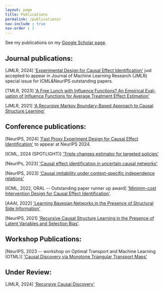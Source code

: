 ```yaml
---
layout: page
title: Publications
permalink: /publications/
nav-include : true
nav-order : 1
---
```


See my publications on my [Google Scholar page](https://scholar.google.com/citations?user=-kNnS1AAAAAJ&hl=en).

## Journal publications:
[JMLR, 2024] ['Experimental Design for Causal Effect Identification'](https://arxiv.org/pdf/2205.02232) just accepted to appear in Journal of Machine Learning Research (JMLR) special issue for ICML&NeurIPS outstanding papers.

[TMLR, 2023] ['A Free Lunch with Influence Functions? An Empirical Eval- uation of Influence Functions for Average Treatment Effect Estimation'](https://openreview.net/pdf?id=dQxBRqCjLr)

[JMLR, 2021] ['A Recursive Markov Boundary-Based Approach to Causal Structure Learning'](http://proceedings.mlr.press/v150/mokhtarian21a/mokhtarian21a.pdf)


## Conference publications:
[NeurIPS, 2024] ['Fast Proxy Experiment Design for Causal Effect Identification'](https://arxiv.org/html/2407.05330v1) to appear at NeurIPS 2024.

[ICML, 2024 (SPOTLIGHT)] ['Triple changes estimator for targeted policies'](https://icml.cc/virtual/2024/poster/32647)

[NeurIPs, 2023] ['Causal effect identification in uncertain causal networks'](https://proceedings.neurips.cc/paper_files/paper/2023/file/017c897b4d85a744f345ccbf9d71e501-Paper-Conference.pdf)

[NeurIPS, 2023] ['Causal imitability under context-specific independence relations'](https://proceedings.neurips.cc/paper_files/paper/2023/file/54e13b23fa2f399cea6e67acf9063c40-Paper-Conference.pdf)

[ICML, 2022, ORAL -- Outstanding paper runner up award] ['Minimm-cost Intervention Design for Causal Effect Identification'](https://icml.cc/virtual/2022/oral/17380).

[AAAI, 2022] ['Learning Bayesian Networks in the Presence of Structural Side Information'](https://ojs.aaai.org/index.php/AAAI/article/view/20750/20509)

[NeurIPS, 2021] ['Recursive Causal Structure Learning in the Presence of Latent Variables and Selection Bias'](https://proceedings.neurips.cc/paper/2021/hash/53edebc543333dfbf7c5933af792c9c4-Abstract.html).




## Workshop Publications:
[NeurIPS, 2023 -- workshop on Optimal Transport and Machine Learning (OTML)] ['Causal Discovery via Monotone Triangular Transport Maps'](https://openreview.net/pdf?id=PMGGrKTIii)

## Under Review:
[JMLR, 2024] ['Recursive Causal Discovery'](https://arxiv.org/pdf/2403.09300)






